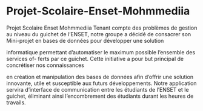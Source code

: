 # Projet-Scolaire-Enset-Mohmmediia
Projet Scolaire Enset Mohmmediia
Tenant compte des problèmes de gestion au niveau du guichet de l’ENSET, notre groupe
a décidé de consacrer son Mini-projet en bases de données pour développer une solution

informatique permettant d’automatiser le maximum possible l’ensemble des services of-
ferts par ce guichet. Cette initiative a pour but principal de concrétiser nos connaissances

en création et manipulation des bases de données afin d’offrir une solution innovante, utile
et susceptible aux futurs développements.
Notre application servira d’interface de communication entre les étudiants de l’ENSET et
le guichet, éliminant ainsi l’encombrement des étudiants durant les heures de travails.
